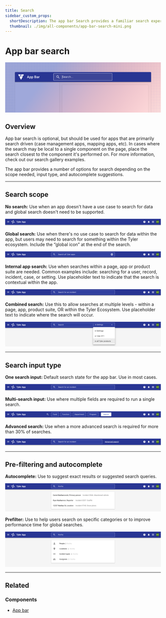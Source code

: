 ```yaml
---
title: Search
sidebar_custom_props:
  shortDescription: The app bar Search provides a familiar search experience for users across programs.
  thumbnail: ./img/all-components/app-bar-search-mini.png
---
```


# App bar search

<ComponentVisual storybookUrl="https://forge.tylerdev.io/main/?path=/docs/components-app-bar-search--docs">

![](./images/app-bar-search.png)

</ComponentVisual>

## Overview

App bar search is optional, but should be used for apps that are primarily search driven (case management apps, mapping apps, etc). In cases where the search may be local to a single component on the page, place the search closest to the component it's performed on. For more information, check out our search gallery examples.

The app bar provides a number of options for search depending on the scope needed, input type, and autocomplete suggestions.

---

## Search scope

**No search:** Use when an app doesn't have a use case to search for data and global search doesn't need to be supported.

<ImageBlock>

![Image of the app bar with no search.](./images/omni-no-search.png)

</ImageBlock>

**Global search:** Use when there's no use case to search for data within the app, but users may need to search for something within the Tyler ecosystem. Include the “global icon” at the end of the search.

<ImageBlock>

![Image of the app bar with global search option.](./images/omni-global-search.png)

</ImageBlock>

**Internal app search:** Use when searches within a page, app or product suite are needed. Common examples include: searching for a user, record, incident, case, or setting. Use placeholder text to indicate that the search is contextual within the app.

<ImageBlock>

![Image of the app bar with an internal search option.](./images/omni-contextual-search.png)

</ImageBlock>

**Combined search:** Use this to allow searches at multiple levels - within a page, app, product suite, OR within the Tyler Ecosystem. Use placeholder text to indicate where the search will occur.

<ImageBlock>

![Image of the app bar with a combined search option.](./images/omni-combined-search.png)

</ImageBlock>

---

## Search input type

**One search input:** Default search state for the app bar. Use in most cases.

<ImageBlock>

![Image of the app bar with one search field.](./images/omni-one-search.png)

</ImageBlock>

**Multi-search input:** Use where multiple fields are required to run a single search.

<ImageBlock>

![Image of the app bar with multiple search fields.](./images/omni-multi-search.png)

</ImageBlock>

**Advanced search:** Use when a more advanced search is required for more than 30% of searches.

<ImageBlock>

![Image of the app bar with multiple search fields.](./images/omni-advanced-search.png)

</ImageBlock>

---

## Pre-filtering and autocomplete
**Autocomplete:** Use to suggest exact results or suggested search queries.

<ImageBlock>

![Image of the app bar with autocomplete search suggestions.](./images/omni-autocomplete.png)

</ImageBlock>

**Prefilter:** Use to help users search on specific categories or to improve performance time for global searches.

<ImageBlock>

![Image of the app bar with prefiltered search suggestions.](./images/omni-prefilter.png)

</ImageBlock>

--- 

## Related 

### Components

- [App bar](/components/app-bar/app-bar)
